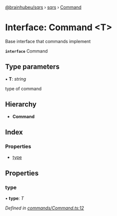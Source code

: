 [@brainhubeu/sqrs](../README.md) › [sqrs](../modules/sqrs.md) › [Command](sqrs.command.md)

# Interface: Command <**T**>

Base interface that commands implement

**`interface`** Command

## Type parameters

▪ **T**: *string*

type of command

## Hierarchy

* **Command**

## Index

### Properties

* [type](sqrs.command.md#type)

## Properties

###  type

• **type**: *T*

*Defined in [commands/Command.ts:12](https://github.com/brainhubeu/sqrs/blob/master/packages/sqrs/src/commands/Command.ts#L12)*
